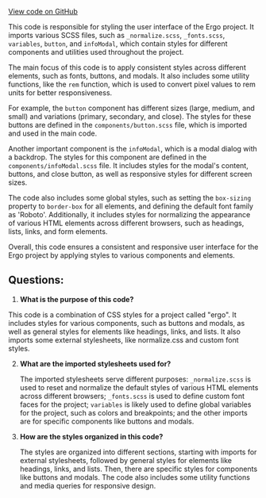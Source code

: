 [View code on GitHub](https://github.com/ergoplatform/ergo/target/streams/_global/assemblyOption/_global/streams/assembly/d1611456b2abd81a733bfc1664ba7823fb3afeb4_dir/panel/static/css/main.0e9161bb.chunk.css.map)

This code is responsible for styling the user interface of the Ergo project. It imports various SCSS files, such as `_normalize.scss`, `_fonts.scss`, `variables`, `button`, and `infoModal`, which contain styles for different components and utilities used throughout the project.

The main focus of this code is to apply consistent styles across different elements, such as fonts, buttons, and modals. It also includes some utility functions, like the `rem` function, which is used to convert pixel values to rem units for better responsiveness.

For example, the `button` component has different sizes (large, medium, and small) and variations (primary, secondary, and close). The styles for these buttons are defined in the `components/button.scss` file, which is imported and used in the main code.

Another important component is the `infoModal`, which is a modal dialog with a backdrop. The styles for this component are defined in the `components/infoModal.scss` file. It includes styles for the modal's content, buttons, and close button, as well as responsive styles for different screen sizes.

The code also includes some global styles, such as setting the `box-sizing` property to `border-box` for all elements, and defining the default font family as 'Roboto'. Additionally, it includes styles for normalizing the appearance of various HTML elements across different browsers, such as headings, lists, links, and form elements.

Overall, this code ensures a consistent and responsive user interface for the Ergo project by applying styles to various components and elements.
## Questions: 
 1. **What is the purpose of this code?**

   This code is a combination of CSS styles for a project called "ergo". It includes styles for various components, such as buttons and modals, as well as general styles for elements like headings, links, and lists. It also imports some external stylesheets, like normalize.css and custom font styles.

2. **What are the imported stylesheets used for?**

   The imported stylesheets serve different purposes: `_normalize.scss` is used to reset and normalize the default styles of various HTML elements across different browsers; `_fonts.scss` is used to define custom font faces for the project; `variables` is likely used to define global variables for the project, such as colors and breakpoints; and the other imports are for specific components like buttons and modals.

3. **How are the styles organized in this code?**

   The styles are organized into different sections, starting with imports for external stylesheets, followed by general styles for elements like headings, links, and lists. Then, there are specific styles for components like buttons and modals. The code also includes some utility functions and media queries for responsive design.